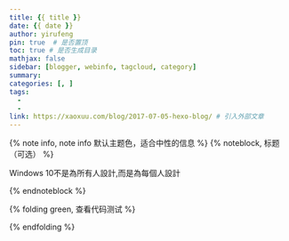 ```yaml
---
title: {{ title }}
date: {{ date }}
author: yirufeng
pin: true  # 是否置顶
toc: true # 是否生成目录
mathjax: false
sidebar: [blogger, webinfo, tagcloud, category]
summary: 
categories: [, ]
tags:
  - 
  - 
link: https://xaoxuu.com/blog/2017-07-05-hexo-blog/ # 引入外部文章
---
```


{% note info, note info 默认主题色，适合中性的信息 %}
{% noteblock, 标题（可选） %}

Windows 10不是為所有人設計,而是為每個人設計

{% endnoteblock %}

{% folding green, 查看代码测试 %}

{% endfolding %}